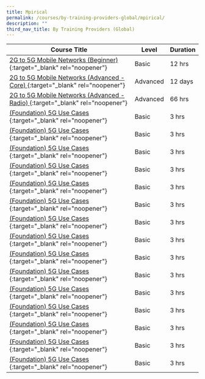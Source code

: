 ```yaml
---
title: Mpirical
permalink: /courses/by-training-providers-global/mpirical/
description: ""
third_nav_title: By Training Providers (Global)
---
```

|Course Title  | Level | Duration |
| - | - | - | 
|[2G to 5G Mobile Networks (Beginner) ](https://www.mpirical.com/courses/2g-to-6g-mobile-networks){:target="_blank" rel="noopener"} |Basic|12 hrs |
|[2G to 5G Mobile Networks (Advanced - Core) ](https://www.mpirical.com/courses/2g-to-5g-mobile-networks-advanced-core){:target="_blank" rel="noopener"} |Advanced|12 days |
|[2G to 5G Mobile Networks (Advanced - Radio) ](https://www.mpirical.com/courses/2g-to-5g-mobile-networks-advanced-radio){:target="_blank" rel="noopener"} |Advanced|66 hrs |
|[(Foundation) 5G Use Cases ](https://www.mpirical.com/courses/5g-use-cases){:target="_blank" rel="noopener"} |Basic|3 hrs |
|[(Foundation) 5G Use Cases ](https://www.mpirical.com/courses/5g-use-cases){:target="_blank" rel="noopener"} |Basic|3 hrs |
|[(Foundation) 5G Use Cases ](https://www.mpirical.com/courses/5g-use-cases){:target="_blank" rel="noopener"} |Basic|3 hrs |
|[(Foundation) 5G Use Cases ](https://www.mpirical.com/courses/5g-use-cases){:target="_blank" rel="noopener"} |Basic|3 hrs |
|[(Foundation) 5G Use Cases ](https://www.mpirical.com/courses/5g-use-cases){:target="_blank" rel="noopener"} |Basic|3 hrs |
|[(Foundation) 5G Use Cases ](https://www.mpirical.com/courses/5g-use-cases){:target="_blank" rel="noopener"} |Basic|3 hrs |
|[(Foundation) 5G Use Cases ](https://www.mpirical.com/courses/5g-use-cases){:target="_blank" rel="noopener"} |Basic|3 hrs |
|[(Foundation) 5G Use Cases ](https://www.mpirical.com/courses/5g-use-cases){:target="_blank" rel="noopener"} |Basic|3 hrs |
|[(Foundation) 5G Use Cases ](https://www.mpirical.com/courses/5g-use-cases){:target="_blank" rel="noopener"} |Basic|3 hrs |
|[(Foundation) 5G Use Cases ](https://www.mpirical.com/courses/5g-use-cases){:target="_blank" rel="noopener"} |Basic|3 hrs |
|[(Foundation) 5G Use Cases ](https://www.mpirical.com/courses/5g-use-cases){:target="_blank" rel="noopener"} |Basic|3 hrs |
|[(Foundation) 5G Use Cases ](https://www.mpirical.com/courses/5g-use-cases){:target="_blank" rel="noopener"} |Basic|3 hrs |
|[(Foundation) 5G Use Cases ](https://www.mpirical.com/courses/5g-use-cases){:target="_blank" rel="noopener"} |Basic|3 hrs |
|[(Foundation) 5G Use Cases ](https://www.mpirical.com/courses/5g-use-cases){:target="_blank" rel="noopener"} |Basic|3 hrs |
|[(Foundation) 5G Use Cases ](https://www.mpirical.com/courses/5g-use-cases){:target="_blank" rel="noopener"} |Basic|3 hrs |
